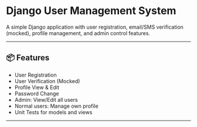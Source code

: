 # Django User Management System

A simple Django application with user registration, email/SMS verification (mocked), profile management, and admin control features.

---

## 📦 Features

- User Registration
- User Verification (Mocked)
- Profile View & Edit
- Password Change
- Admin: View/Edit all users
- Normal users: Manage own profile
- Unit Tests for models and views

---
